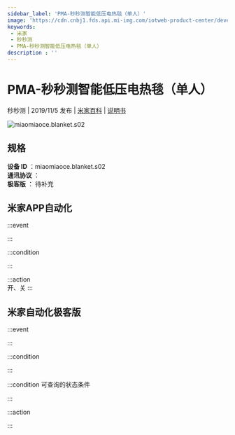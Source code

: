 ```yaml
---
sidebar_label: 'PMA-秒秒测智能低压电热毯（单人）'
image: 'https://cdn.cnbj1.fds.api.mi-img.com/iotweb-product-center/developer_1566476666913mlGQsLTO.png?GalaxyAccessKeyId=AKVGLQWBOVIRQ3XLEW&Expires=9223372036854775807&Signature=A8Jd1j9xEmjGhtD0BstEEFEHz2w='
keywords: 
 - 米家
 - 秒秒测
 - PMA-秒秒测智能低压电热毯（单人）
description : ''
---
```

# PMA-秒秒测智能低压电热毯（单人）

秒秒测 | 2019/11/5 发布 | [米家百科](https://home.mi.com/webapp/content/baike/product/index.html?model=miaomiaoce.blanket.s02) | [说明书](https://home.mi.com/views/introduction.html?model=miaomiaoce.blanket.s02&region=cn)

![miaomiaoce.blanket.s02](https://cdn.cnbj1.fds.api.mi-img.com/iotweb-product-center/developer_1566476666913mlGQsLTO.png?GalaxyAccessKeyId=AKVGLQWBOVIRQ3XLEW&Expires=9223372036854775807&Signature=A8Jd1j9xEmjGhtD0BstEEFEHz2w=)

## 规格  
> 
**设备 ID** ：miaomiaoce.blanket.s02  
**通讯协议** ：  
**极客版**  ： 待补充 


## 米家APP自动化  

:::event  

:::

:::condition  

:::

:::action   
开、关
:::

## 米家自动化极客版  

:::event  

:::

:::condition  

:::

:::condition 可查询的状态条件  

:::

:::action  

:::

        
